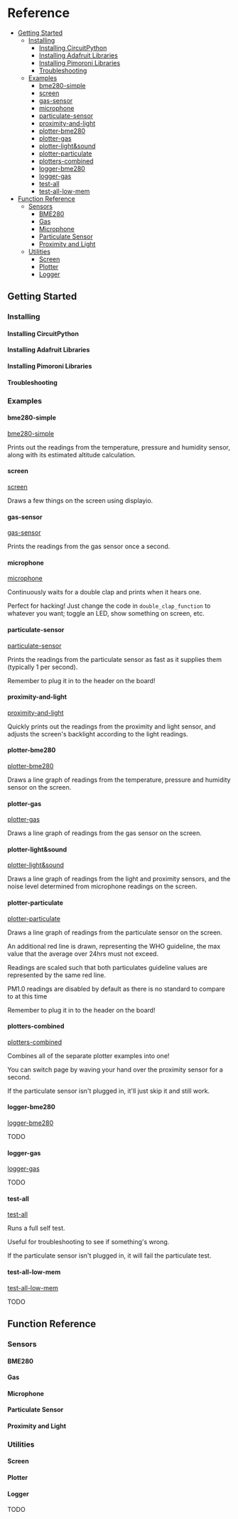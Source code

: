 # Reference <!-- omit in toc -->

- [Getting Started](#getting-started)
  - [Installing](#installing)
    - [Installing CircuitPython](#installing-circuitpython)
    - [Installing Adafruit Libraries](#installing-adafruit-libraries)
    - [Installing Pimoroni Libraries](#installing-pimoroni-libraries)
    - [Troubleshooting](#troubleshooting)
  - [Examples](#examples)
    - [bme280-simple](#bme280-simple)
    - [screen](#screen)
    - [gas-sensor](#gas-sensor)
    - [microphone](#microphone)
    - [particulate-sensor](#particulate-sensor)
    - [proximity-and-light](#proximity-and-light)
    - [plotter-bme280](#plotter-bme280)
    - [plotter-gas](#plotter-gas)
    - [plotter-light&sound](#plotter-lightsound)
    - [plotter-particulate](#plotter-particulate)
    - [plotters-combined](#plotters-combined)
    - [logger-bme280](#logger-bme280)
    - [logger-gas](#logger-gas)
    - [test-all](#test-all)
    - [test-all-low-mem](#test-all-low-mem)
- [Function Reference](#function-reference)
  - [Sensors](#sensors)
    - [BME280](#bme280)
    - [Gas](#gas)
    - [Microphone](#microphone-1)
    - [Particulate Sensor](#particulate-sensor-1)
    - [Proximity and Light](#proximity-and-light-1)
  - [Utilities](#utilities)
    - [Screen](#screen-1)
    - [Plotter](#plotter)
    - [Logger](#logger)

## Getting Started

### Installing

#### Installing CircuitPython

#### Installing Adafruit Libraries

#### Installing Pimoroni Libraries

#### Troubleshooting

### Examples

#### bme280-simple
[bme280-simple](..blob/master/examples/bme280-simple.py)

Prints out the readings from the temperature, pressure and humidity sensor, along with its estimated altitude calculation.

#### screen
[screen](..blob/master/examples/screen.py)

Draws a few things on the screen using displayio.

#### gas-sensor
[gas-sensor](..blob/master/examples/gas-sensor.py)

Prints the readings from the gas sensor once a second.

#### microphone
[microphone](..blob/master/examples/microphone.py)

Continuously waits for a double clap and prints when it hears one.

Perfect for hacking! Just change the code in `double_clap_function` to whatever you want; toggle an LED, show something on screen, etc.

#### particulate-sensor
[particulate-sensor](..blob/master/examples/particulate-sensor.py)

Prints the readings from the particulate sensor as fast as it supplies them (typically 1 per second).

Remember to plug it in to the header on the board!

#### proximity-and-light
[proximity-and-light](..blob/master/examples/proximity-and-light.py)

Quickly prints out the readings from the proximity and light sensor, and adjusts the screen's backlight according to the light readings.

#### plotter-bme280
[plotter-bme280](..blob/master/examples/plotter-bme280.py)

Draws a line graph of readings from the temperature, pressure and humidity sensor on the screen.

#### plotter-gas
[plotter-gas](..blob/master/examples/plotter-gas.py)

Draws a line graph of readings from the gas sensor on the screen.

#### plotter-light&sound
[plotter-light&sound](..blob/master/examples/plotter-light&sound.py)

Draws a line graph of readings from the light and proximity sensors, and the noise level determined from microphone readings on the screen.

#### plotter-particulate
[plotter-particulate](..blob/master/examples/plotter-particulate.py)

Draws a line graph of readings from the particulate sensor on the screen.

An additional red line is drawn, representing the WHO guideline, the max value that the average over 24hrs must not exceed.

Readings are scaled such that both particulates guideline values are represented by the same red line.

PM1.0 readings are disabled by default as there is no standard to compare to at this time

Remember to plug it in to the header on the board!

#### plotters-combined
[plotters-combined](..blob/master/examples/plotters-combined.py)

Combines all of the separate plotter examples into one!

You can switch page by waving your hand over the proximity sensor for a second.

If the particulate sensor isn't plugged in, it'll just skip it and still work.

#### logger-bme280
[logger-bme280](..blob/master/examples/logger-bme280.py)

TODO

#### logger-gas
[logger-gas](..blob/master/examples/logger-gas.py)

TODO

#### test-all
[test-all](..blob/master/examples/test-all.py)

Runs a full self test.

Useful for troubleshooting to see if something's wrong.

If the particulate sensor isn't plugged in, it will fail the particulate test.

#### test-all-low-mem
[test-all-low-mem](..blob/master/examples/test-all-low-mem/test-all-low-mem.py)

TODO

## Function Reference

### Sensors

#### BME280

#### Gas

#### Microphone

#### Particulate Sensor

#### Proximity and Light

### Utilities

#### Screen

#### Plotter

#### Logger

TODO